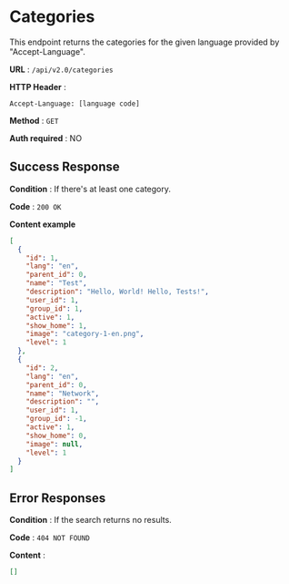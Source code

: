 # Categories

This endpoint returns the categories for the given language provided by "Accept-Language".

**URL** : `/api/v2.0/categories`

**HTTP Header** :

```
Accept-Language: [language code]
```

**Method** : `GET`

**Auth required** : NO

## Success Response

**Condition** : If there's at least one category.

**Code** : `200 OK`

**Content example**

```json
[
  {
    "id": 1,
    "lang": "en",
    "parent_id": 0,
    "name": "Test",
    "description": "Hello, World! Hello, Tests!",
    "user_id": 1,
    "group_id": 1,
    "active": 1,
    "show_home": 1,
    "image": "category-1-en.png",
    "level": 1
  },
  {
    "id": 2,
    "lang": "en",
    "parent_id": 0,
    "name": "Network",
    "description": "",
    "user_id": 1,
    "group_id": -1,
    "active": 1,
    "show_home": 0,
    "image": null,
    "level": 1
  }
]
```

## Error Responses

**Condition** : If the search returns no results.

**Code** : `404 NOT FOUND`

**Content** :

```json
[]
```
